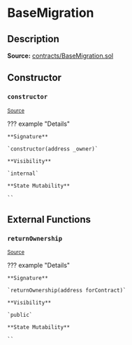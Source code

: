 # BaseMigration

## Description

**Source:** [contracts/BaseMigration.sol](https://github.com/Synthetixio/synthetix/tree/v2.84.4/contracts/BaseMigration.sol)

## Constructor

### `constructor`

<sub>[Source](https://github.com/Synthetixio/synthetix/tree/v2.84.4/contracts/BaseMigration.sol#L6)</sub>

??? example "Details"

    **Signature**

    `constructor(address _owner)`

    **Visibility**

    `internal`

    **State Mutability**

    ``

## External Functions

### `returnOwnership`

<sub>[Source](https://github.com/Synthetixio/synthetix/tree/v2.84.4/contracts/BaseMigration.sol#L9)</sub>

??? example "Details"

    **Signature**

    `returnOwnership(address forContract)`

    **Visibility**

    `public`

    **State Mutability**

    ``
